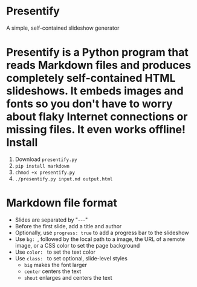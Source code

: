 Presentify
==========

A simple, self-contained slideshow generator

Presentify is a Python program that reads Markdown files and produces completely self-contained HTML slideshows. It embeds images and fonts so you don't have to worry about flaky Internet connections or missing files. It even works offline! 
Install
=======

1. Download `presentify.py`
2. `pip install markdown`
3. `chmod +x presentify.py`
4. `./presentify.py input.md output.html`

Markdown file format
====================

- Slides are separated by "---"
- Before the first slide, add a title and author
- Optionally, use `progress: true` to add a progress bar to the slideshow
- Use `bg: `, followed by the local path to a image, the URL of a remote image, or a CSS color to set the page background
- Use `color: ` to set the text color
- Use `class: ` to set optional, slide-level styles
    - `big` makes the font larger
    - `center` centers the text
    - `shout` enlarges and centers the text
